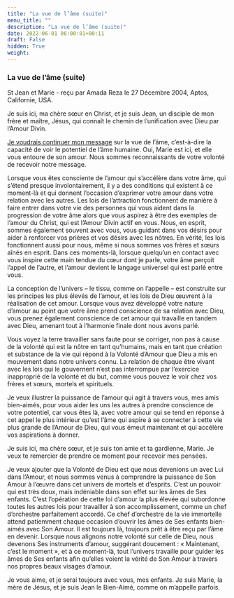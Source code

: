 ```yaml
---
title: "La vue de l’âme (suite)"
menu_title: ""
description: "La vue de l’âme (suite)"
date: 2022-06-01 06:00:01+00:11
draft: False
hidden: True
weight:
---
```

### La vue de l’âme (suite)

St Jean et Marie - reçu par Amada Reza le 27 Décembre 2004, Aptos, Californie, USA.

Je suis ici, ma chère sœur en Christ, et je suis Jean, un disciple de mon frère et maître, Jésus, qui connaît le chemin de l’unification avec Dieu par l’Amour Divin.

[Je voudrais continuer mon message](/fr-contemporary-messages/fr-contemporary-messages-by-date-order/fr-contemporary-messages-2001/fr-2001-5-13-1-ar-st-john/) sur la vue de l’âme, c’est-à-dire la capacité de voir le potentiel de l’âme humaine. Oui, Marie est ici, et elle vous entoure de son amour. Nous sommes reconnaissants de votre volonté de recevoir notre message.

Lorsque vous êtes consciente de l’amour qui s’accélère dans votre âme, qui s’étend presque involontairement, il y a des conditions qui existent à ce moment-là et qui donnent l’occasion d’exprimer votre amour dans votre relation avec les autres. Les lois de l’attraction fonctionnent de manière à faire entrer dans votre vie des personnes qui vous aident dans la progression de votre âme alors que vous aspirez à être des exemples de l’amour du Christ, qui est l’Amour Divin actif en vous. Nous, en esprit, sommes également souvent avec vous, vous guidant dans vos désirs pour aider à renforcer vos prières et vos désirs avec les nôtres. En vérité, les lois fonctionnent aussi pour nous, même si nous sommes vos frères et sœurs aînés en esprit. Dans ces moments-là, lorsque quelqu’un en contact avec vous inspire cette main tendue du cœur dont je parle, votre âme perçoit l’appel de l’autre, et l’amour devient le langage universel qui est parlé entre vous.

La conception de l’univers – le tissu, comme on l’appelle – est construite sur les principes les plus élevés de l’amour, et les lois de Dieu œuvrent à la réalisation de cet amour. Lorsque vous avez développé votre nature d’amour au point que votre âme prend conscience de sa relation avec Dieu, vous prenez également conscience de cet amour qui travaille en tandem avec Dieu, amenant tout à l’harmonie finale dont nous avons parlé.

Vous voyez la terre travailler sans faute pour se corriger, non pas à cause de la volonté qui est la nôtre en tant qu’humains, mais en tant que création et substance de la vie qui répond à la Volonté d’Amour que Dieu a mis en mouvement dans notre univers connu. La relation de chaque être vivant avec les lois qui le gouvernent n’est pas interrompue par l’exercice inapproprié de la volonté et du but, comme vous pouvez le voir chez vos frères et sœurs, mortels et spirituels.

Je veux illustrer la puissance de l’amour qui agit à travers vous, mes amis bien-aimés, pour vous aider les uns les autres à prendre conscience de votre potentiel, car vous êtes là, avec votre amour qui se tend en réponse à cet appel le plus intérieur qu’est l’âme qui aspire à se connecter à cette vie plus grande de l’Amour de Dieu, qui vous émeut maintenant et qui accélère vos aspirations à donner.

Je suis ici, ma chère sœur, et je suis ton amie et ta gardienne, Marie. Je veux te remercier de prendre ce moment pour recevoir mes pensées.

Je veux ajouter que la Volonté de Dieu est que nous devenions un avec Lui dans l’Amour, et nous sommes venus à comprendre la puissance de Son Amour à l’œuvre dans cet univers de mortels et d’esprits. C’est un pouvoir qui est très doux, mais indéniable dans son effet sur les âmes de Ses enfants. C’est l’opération de cette loi d’amour la plus élevée qui subordonne toutes les autres lois pour travailler à son accomplissement, comme un chef d’orchestre parfaitement accordé. Ce chef d’orchestre de la vie immortelle attend patiemment chaque occasion d’ouvrir les âmes de Ses enfants bien-aimés avec Son Amour. Il est toujours là, toujours prêt à être reçu par l’âme en devenir. Lorsque nous alignons notre volonté sur celle de Dieu, nous devenons Ses instruments d’amour, suggérant doucement : « Maintenant, c’est le moment », et à ce moment-là, tout l’univers travaille pour guider les âmes de Ses enfants afin qu’elles voient la vérité de Son Amour à travers nos propres beaux visages d’amour.

Je vous aime, et je serai toujours avec vous, mes enfants. Je suis Marie, la mère de Jésus, et je suis Jean le Bien-Aimé, comme on m’appelle parfois.

